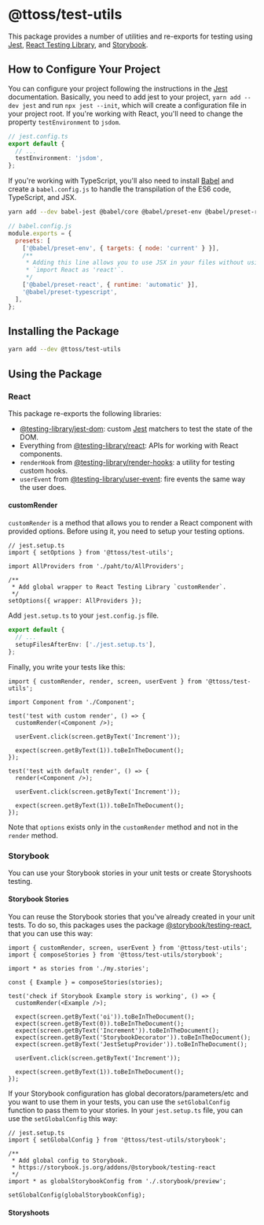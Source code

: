 # @ttoss/test-utils

This package provides a number of utilities and re-exports for testing using [Jest](https://jestjs.io/), [React Testing Library](https://testing-library.com/docs/react-testing-library/intro), and [Storybook](https://storybook.js.org/).

## How to Configure Your Project

You can configure your project following the instructions in the [Jest](https://jestjs.io/) documentation. Basically, you need to add jest to your project, `yarn add --dev jest` and run `npx jest --init`, which will create a configuration file in your project root. If you're working with React, you'll need to change the property `testEnvironment` to `jsdom`.

```ts
// jest.config.ts
export default {
  // ...
  testEnvironment: 'jsdom',
};
```

If you're working with TypeScript, you'll also need to install [Babel](https://jestjs.io/docs/getting-started#using-babel) and create a `babel.config.js` to handle the transpilation of the ES6 code, TypeScript, and JSX.

```sh
yarn add --dev babel-jest @babel/core @babel/preset-env @babel/preset-react @babel/preset-typescript
```

```js
// babel.config.js
module.exports = {
  presets: [
    ['@babel/preset-env', { targets: { node: 'current' } }],
    /**
     * Adding this line allows you to use JSX in your files without using
     * `import React as 'react'`.
     */
    ['@babel/preset-react', { runtime: 'automatic' }],
    '@babel/preset-typescript',
  ],
};
```

## Installing the Package

```sh
yarn add --dev @ttoss/test-utils
```

## Using the Package

<!-- _You can see an example of the package on this [GitHub repository](https)._ -->

### React

This package re-exports the following libraries:

- [@testing-library/jest-dom](https://github.com/testing-library/jest-dom): custom [Jest](https://jestjs.io/) matchers to test the state of the DOM.
- Everything from [@testing-library/react](https://testing-library.com/docs/react-testing-library/intro/): APIs for working with React components.
- `renderHook` from [@testing-library/render-hooks](https://react-hooks-testing-library.com/): a utility for testing custom hooks.
- `userEvent` from [@testing-library/user-event](https://testing-library.com/docs/ecosystem-user-event/): fire events the same way the user does.

#### customRender

`customRender` is a method that allows you to render a React component with provided options. Before using it, you need to setup your testing options.

```tsx
// jest.setup.ts
import { setOptions } from '@ttoss/test-utils';

import AllProviders from './paht/to/AllProviders';

/**
 * Add global wrapper to React Testing Library `customRender`.
 */
setOptions({ wrapper: AllProviders });
```

Add `jest.setup.ts` to your `jest.config.js` file.

```ts
export default {
  // ...
  setupFilesAfterEnv: ['./jest.setup.ts'],
};
```

Finally, you write your tests like this:

```tsx
import { customRender, render, screen, userEvent } from '@ttoss/test-utils';

import Component from './Component';

test('test with custom render', () => {
  customRender(<Component />);

  userEvent.click(screen.getByText('Increment'));

  expect(screen.getByText(1)).toBeInTheDocument();
});

test('test with default render', () => {
  render(<Component />);

  userEvent.click(screen.getByText('Increment'));

  expect(screen.getByText(1)).toBeInTheDocument();
});
```

Note that `options` exists only in the `customRender` method and not in the `render` method.

### Storybook

You can use your Storybook stories in your unit tests or create Storyshoots testing.

#### Storybook Stories

You can reuse the Storybook stories that you've already created in your unit tests. To do so, this packages uses the package [@storybook/testing-react](https://github.com/storybookjs/testing-react), that you can use this way:

```tsx
import { customRender, screen, userEvent } from '@ttoss/test-utils';
import { composeStories } from '@ttoss/test-utils/storybook';

import * as stories from './my.stories';

const { Example } = composeStories(stories);

test('check if Storybook Example story is working', () => {
  customRender(<Example />);

  expect(screen.getByText('oi')).toBeInTheDocument();
  expect(screen.getByText(0)).toBeInTheDocument();
  expect(screen.getByText('Increment')).toBeInTheDocument();
  expect(screen.getByText('StorybookDecorator')).toBeInTheDocument();
  expect(screen.getByText('JestSetupProvider')).toBeInTheDocument();

  userEvent.click(screen.getByText('Increment'));

  expect(screen.getByText(1)).toBeInTheDocument();
});
```

If your Storybook configuration has global decorators/parameters/etc and you want to use them in your tests, you can use the `setGlobalConfig` function to pass them to your stories. In your `jest.setup.ts` file, you can use the `setGlobalConfig` this way:

```tsx
// jest.setup.ts
import { setGlobalConfig } from '@ttoss/test-utils/storybook';

/**
 * Add global config to Storybook.
 * https://storybook.js.org/addons/@storybook/testing-react
 */
import * as globalStorybookConfig from './.storybook/preview';

setGlobalConfig(globalStorybookConfig);
```

#### Storyshoots
